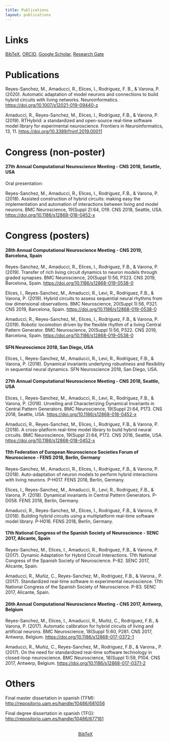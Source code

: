 ```yaml
---
title: Publications
layout: publications
---
```


# Links

<a target="_blank" href="https://raw.githubusercontent.com/manurs/manurs.github.io/master/MRS.bib">BibTeX</a>, <a target="_blank" href="https://orcid.org/0000-0003-2909-4664">ORCID</a>, <a target="_blank" href="https://scholar.google.es/citations?user=JlKzj1cAAAAJ">Google Scholar</a>, <a target="_blank" href="https://www.researchgate.net/profile/Manuel_Reyes-Sanchez">Research Gate</a>

# Publications

Reyes-Sanchez, M., Amaducci, R., Elices, I., Rodriguez, F. B., & Varona, P. (2020). Automatic adaptation of model neurons and connections to build hybrid circuits with living networks. Neuroinformatics. <a href="https://doi.org/10.1007/s12021-019-09440-z" target="_blank">https://doi.org/10.1007/s12021-019-09440-z</a>

Amaducci, R., Reyes-Sanchez, M., Elices, I., Rodriguez, F.B., & Varona, P. (2019). RTHybrid: a standardized and open-source real-time software model library for experimental neuroscience. Frontiers in Neuroinformatics, 13, 11. <a href="https://doi.org/10.3389/fninf.2019.00011" target="_blank">https://doi.org/10.3389/fninf.2019.00011</a>

# Congress (non-poster)

#### 27th Annual Computational Neuroscience Meeting - CNS 2018, Setattle, USA

Oral presentation: 

Reyes-Sanchez, M., Amaducci, R., Elices, I., Rodriguez, F.B., & Varona, P. (2018). Assisted construction of hybrid circuits: making easy the implementation and automation of interactions between living and model neurons. BMC Neuroscience, 19(Suppl 2):64, O19. CNS 2018, Seattle, USA. https://doi.org/10.1186/s12868-018-0452-x

# Congress (posters)

#### 28th Annual Computational Neuroscience Meeting - CNS 2019, Barcelona, Spain

Reyes-Sanchez, M., Amaducci, R., Elices, I., Rodriguez, F.B., & Varona, P. (2019). Transfer of rich living circuit dynamics to neuron models through graded synapses. BMC Neuroscience, 20(Suppl 1):56, P323. CNS 2019, Barcelona, Spain. https://doi.org/10.1186/s12868-019-0538-0

Elices, I., Reyes-Sanchez, M., Amaducci, R., Levi, R., Rodriguez, F.B., & Varona, P. (2019). Hybrid circuits to assess sequential neural rhythms from low dimensional observations. BMC Neuroscience, 20(Suppl 1):56, P321. CNS 2019, Barcelona, Spain. https://doi.org/10.1186/s12868-019-0538-0

Amaducci, R., Reyes-Sanchez, M., Elices, I., Rodriguez, F.B., & Varona, P. (2019). Robotic locomotion driven by the flexible rhythm of a living Central Pattern Generator. BMC Neuroscience, 20(Suppl 1):56, P322. CNS 2019, Barcelona, Spain. https://doi.org/10.1186/s12868-019-0538-0


#### SFN Neuroscience 2018, San Diego, USA

Elices, I., Reyes-Sanchez, M., Amaducci, R., Levi, R., Rodriguez, F.B., & Varona, P. (2018). Dynamical invariants underlying robustness and flexibility in sequential neural dynamics. SFN Neuroscience 2018, San Diego, USA.

#### 27th Annual Computational Neuroscience Meeting - CNS 2018, Seattle, USA

Elices, I., Reyes-Sanchez, M., Amaducci, R., Levi, R., Rodriguez, F.B., & Varona, P. (2018). Unveiling and Characterizing Dynamical Invariants in Central Pattern Generators. BMC Neuroscience, 19(Suppl 2):64, P173. CNS 2018, Seattle, USA. https://doi.org/10.1186/s12868-018-0452-x

Amaducci, R., Reyes-Sanchez, M., Elices, I., Rodriguez, F.B., & Varona, P. (2018). A cross-platform real-time model library to build hybrid neural circuits. BMC Neuroscience, 19(Suppl 2):64, P172. CNS 2018, Seattle, USA. https://doi.org/10.1186/s12868-018-0452-x

#### 11th Federation of European Neuroscience Societies Forum of Neuroscience - FENS 2018, Berlin, Germany

Reyes-Sanchez, M., Amaducci, R., Elices, I., Rodriguez, F.B., & Varona, P. (2018). Auto-adaptation of neuron models to perform hybrid interactions with living neurons. P-H017. FENS 2018, Berlin, Germany.

Elices, I., Reyes-Sanchez, M., Amaducci, R., Levi, R., Rodriguez, F.B., & Varona, P. (2018). Dynamical invariants in Central Pattern Generators. P-D058. FENS 2018, Berlin, Germany.

Amaducci, R., Reyes-Sanchez, M., Elices, I., Rodriguez, F.B., & Varona, P. (2018). Building hybrid circuits using a multiplatform real-time software model library. P-H016. FENS 2018, Berlin, Germany.

#### 17th National Congress of the Spanish Society of Neuroscience - SENC 2017, Alicante, Spain

Reyes-Sanchez, M., Elices, I., Amaducci, R., Rodriguez, F.B., & Varona, P. (2017). Dynamic Adaptation for Hybrid Circuit Interactions. 17th National Congress of the Spanish Society of Neuroscience. P-82. SENC 2017, Alicante, Spain.

Amaducci, R., Muñiz, C., Reyes-Sanchez, M., Rodriguez, F.B., & Varona., P. (2017). Standardized real-time software in experimental neuroscience. 17th National Congress of the Spanish Society of Neuroscience. P-83. SENC 2017, Alicante, Spain.

#### 26th Annual Computational Neuroscience Meeting - CNS 2017, Antwerp, Belgium

Reyes-Sanchez, M., Elices, I., Amaducci, R., Muñiz, C., Rodriguez, F.B., & Varona, P. (2017). Automatic calibration for hybrid circuits of living and artificial neurons. BMC Neuroscience, 18(Suppl 1):60, P281. CNS 2017, Antwerp, Belgium. https://doi.org/10.1186/s12868-017-0372-1

Amaducci, R., Muñiz, C., Reyes-Sanchez, M., Rodriguez, F.B., & Varona., P. (2017). On the need for standardized real-time software technology in closed-loop neuroscience. BMC Neuroscience, 18(Suppl 1):59, P104. CNS 2017, Antwerp, Belgium. https://doi.org/10.1186/s12868-017-0371-2

# Others

Final master dissertation in spanish (TFM): http://repositorio.uam.es/handle/10486/681056

Final degree dissertation in spanish (TFG): http://repositorio.uam.es/handle/10486/677161

<p style="text-align: center"> <br>
<a target="_blank" href="https://raw.githubusercontent.com/manurs/manurs.github.io/master/MRS.bib" class="button">BibTeX</a> </p>
